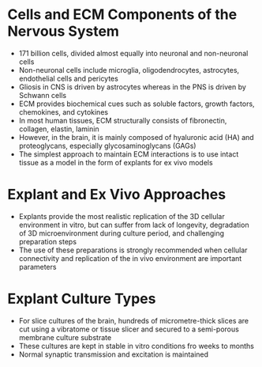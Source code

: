 # Cells and ECM Components of the Nervous System
- 171 billion cells, divided almost equally into neuronal and non-neuronal cells
- Non-neuronal cells include microglia, oligodendrocytes, astrocytes, endothelial cells and pericytes
- Gliosis in CNS is driven by astrocytes whereas in the PNS is driven by Schwann cells
- ECM provides biochemical cues such as soluble factors, growth factors, chemokines, and cytokines
- In most human tissues, ECM structurally consists of fibronectin, collagen, elastin, laminin
- However, in the brain, it is mainly composed of hyaluronic acid (HA) and proteoglycans, especially glycosaminoglycans (GAGs)
- The simplest approach to maintain ECM interactions is to use intact tissue as a model in the form of explants for ex vivo models

# Explant and Ex Vivo Approaches
- Explants provide the most realistic replication of the 3D cellular environment in vitro, but can suffer from lack of longevity, degradation of 3D microenvironment during culture period, and challenging preparation steps
- The use of these preparations is strongly recommended when cellular connectivity and replication of the in vivo environment are important parameters

# Explant Culture Types
- For slice cultures of the brain, hundreds of micrometre-thick slices are cut using a vibratome or tissue slicer and secured to a semi-porous membrane culture substrate
- These cultures are kept in stable in vitro conditions fro weeks to months
- Normal synaptic transmission and excitation is maintained